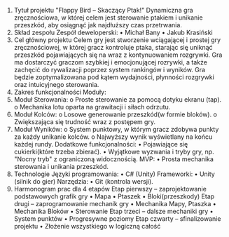 1. Tytuł projektu
"Flappy Bird – Skaczący Ptak!"
Dynamiczna gra zręcznościowa, w której celem jest sterowanie ptakiem i unikanie przeszkód, aby osiągnąć jak najdłuższy czas przetrwania.
2. Skład zespołu
Zespół deweloperski:
•	Michał Bany
•	Jakub Krasiński
3. Cel główny projektu
Celem gry jest stworzenie wciągającej i prostej gry zręcznościowej, w której gracz kontroluje ptaka, starając się uniknąć przeszkód pojawiających się na wraz z kontynuowaniem rozgrywki. Gra ma dostarczyć graczom szybkiej i emocjonującej rozrywki, a także zachęcić do rywalizacji poprzez system rankingów i wyników. Gra będzie zoptymalizowana pod kątem wydajności, płynności rozgrywki oraz intuicyjnego sterowania.
4. Zakres funkcjonalności
Moduły:
1.	Moduł Sterowania:
o	Proste sterowanie za pomocą dotyku ekranu (tap).
o	Mechanika lotu oparta na grawitacji i siłach odrzutu.
2.	Moduł Kolców:
o	Losowe generowanie przeszkód(w formie bloków).
o	Zwiększająca się trudność wraz z postępem gry.
3.	Moduł Wyników:
o	System punktowy, w którym gracz zdobywa punkty za każdy unikanie kolców.
o	Najwyższy wynik wyświetlany na końcu każdej rundy.
Dodatkowe funkcjonalności:
•	Pojawiające się cukierki(które trzeba zbierać).
•	Wyjątkowe wyzwania i tryby gry, np. "Nocny tryb" z ograniczoną widocznością.
MVP:
•	Prosta mechanika sterowania i unikania przeszkód.
 
5. Technologie
Języki programowania:
•	C# (Unity)
Frameworki:
•	Unity (silnik do gier)
Narzędzia:
•	Git (kontrola wersji).
6. Harmonogram prac dla 4 etapów
Etap pierwszy – zaprojektowanie podstawowych grafik gry
•	Mapa
• Ptaszek
• Bloki(przeszkody)
Etap drugi – zaprogramowanie mechanik gry
•	Mechanika Mapy, Ptaszka
•	Mechanika Bloków
•	Sterowanie
Etap trzeci – dalsze mechaniki gry
•	System punktów 
•	Progresywne poziomy
Etap czwarty – sfinalizowanie projektu
• Złożenie wszystkiego w logiczną całość


